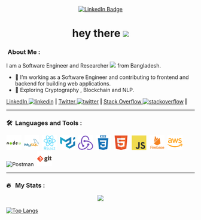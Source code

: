
<p align="center">
<a href="https://www.linkedin.com/in/mubasshir-ahmed-696378137"><img src="https://img.shields.io/badge/LinkedIn-blue?style=for-the-badge&logo=linkedin&logoColor=white" alt="LinkedIn Badge"></a>
</p>


<h1 align="center">hey there <img src="https://media.giphy.com/media/hvRJCLFzcasrR4ia7z/giphy.gif" width="40"></h1>


### &nbsp;About Me :

I am a Software Engineer and Researcher <img src="https://media.giphy.com/media/WUlplcMpOCEmTGBtBW/giphy.gif" width="30"> from Bangladesh.

- 🔭 I’m working as a Software Engineer and contributing to frontend and backend for building web applications.
- 🌱 Exploring Cryptography , Blockchain and NLP.

[LinkedIn <img height="20" width="20" src="https://cdn.jsdelivr.net/npm/simple-icons@v3/icons/linkedin.svg" alt="linkedin"/>](https://www.linkedin.com/in/mubasshir-ahmed-696378137/)
**|**
[Twitter <img height="20" width="20" src="https://cdn.jsdelivr.net/npm/simple-icons@v3/icons/twitter.svg" alt="twitter"/>](https://twitter.com/Mubassh35613287)
**|**
[Stack Overflow <img height="20" width="20" src="https://cdn.jsdelivr.net/npm/simple-icons@v3/icons/stackoverflow.svg" alt="stackoverflow"/>](https://stackoverflow.com/users/8407666/mubasshir00)
**|**

---

### 🛠 &nbsp;Languages and Tools :

<p>
<img src="https://github.com/devicons/devicon/blob/master/icons/nodejs/nodejs-original-wordmark.svg" title="NodeJS" alt="NodeJS" width="40" height="40"/>&nbsp;
<img src="https://github.com/devicons/devicon/blob/master/icons/mysql/mysql-original-wordmark.svg" title="MySQL"  alt="MySQL" width="40" height="40"/>&nbsp;
<img src="https://github.com/devicons/devicon/blob/master/icons/react/react-original-wordmark.svg" title="React" alt="React" width="40" height="40"/>&nbsp;
<img src="https://github.com/devicons/devicon/blob/master/icons/materialui/materialui-original.svg" title="Material UI" alt="Material UI" width="40" height="40"/>&nbsp;
<img src="https://github.com/devicons/devicon/blob/master/icons/redux/redux-original.svg" title="Redux" alt="Redux " width="40" height="40"/>&nbsp;
<img src="https://github.com/devicons/devicon/blob/master/icons/css3/css3-plain-wordmark.svg"  title="CSS3" alt="CSS" width="40" height="40"/>&nbsp;
<img src="https://github.com/devicons/devicon/blob/master/icons/html5/html5-original.svg" title="HTML5" alt="HTML" width="40" height="40"/>&nbsp;
<img src="https://github.com/devicons/devicon/blob/master/icons/javascript/javascript-original.svg" title="JavaScript" alt="JavaScript" width="40" height="40"/>&nbsp;
<img src="https://github.com/devicons/devicon/blob/master/icons/firebase/firebase-plain-wordmark.svg" title="Firebase" alt="Firebase" width="40" height="40"/>&nbsp;
<img src="https://github.com/devicons/devicon/blob/master/icons/amazonwebservices/amazonwebservices-plain-wordmark.svg" title="AWS" alt="AWS" width="40" height="40"/>&nbsp;
<img src="https://www.vectorlogo.zone/logos/getpostman/getpostman-icon.svg" title="Postman"  alt="Postman" width="40" height="40"/>&nbsp;
<img src="https://github.com/devicons/devicon/blob/master/icons/git/git-original-wordmark.svg" title="Git" **alt="Git" width="40" height="40"/>&nbsp;
</p>

---

### 🔥 &nbsp; My Stats :


<div align="center">
  <picture>
<source 
  srcset="https://github-readme-stats.vercel.app/api?username=mubasshir00&show_icons=true&theme=dark"
  media="(prefers-color-scheme: dark)"
/>
<source
  srcset="https://github-readme-stats.vercel.app/api?username=mubasshir00&show_icons=true"
  media="(prefers-color-scheme: light), (prefers-color-scheme: no-preference)"
/>
<img src="https://github-readme-stats.vercel.app/api?username=mubasshir00&show_icons=true" />
</picture>
  
</div>

[![Top Langs](https://github-readme-stats.vercel.app/api/top-langs/?username=mubasshir00&layout=compact&theme=vision-friendly-dark)](https://github.com/anuraghazra/github-readme-stats)


